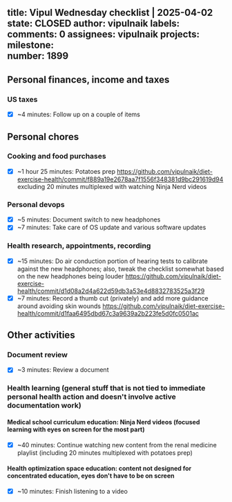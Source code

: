 title:	Vipul Wednesday checklist | 2025-04-02
state:	CLOSED
author:	vipulnaik
labels:	
comments:	0
assignees:	vipulnaik
projects:	
milestone:	
number:	1899
--
## Personal finances, income and taxes

### US taxes

- [x] ~4 minutes: Follow up on a couple of items

## Personal chores

### Cooking and food purchases

- [x] ~1 hour 25 minutes: Potatoes prep https://github.com/vipulnaik/diet-exercise-health/commit/f889a19e2678aa7f1556f348381d9bc291619d94 excluding 20 minutes multiplexed with watching Ninja Nerd videos

### Personal devops

- [x] ~5 minutes: Document switch to new headphones
- [x] ~7 minutes: Take care of OS update and various software updates

### Health research, appointments, recording

- [x] ~15 minutes: Do air conduction portion of hearing tests to calibrate against the new headphones; also, tweak the checklist somewhat based on the new headphones being louder https://github.com/vipulnaik/diet-exercise-health/commit/d1d08a2d4a622d59db3a53e4d8832783525a3f29
- [x] ~7 minutes: Record a thumb cut (privately) and add more guidance around avoiding skin wounds https://github.com/vipulnaik/diet-exercise-health/commit/d1faa6495dbd67c3a9639a2b223fe5d0fc0501ac

## Other activities

### Document review

- [x] ~3 minutes: Review a document

### Health learning (general stuff that is not tied to immediate personal health action and doesn't involve active documentation work)

#### Medical school curriculum education: Ninja Nerd videos (focused learning with eyes on screen for the most part)

- [x] ~40 minutes: Continue watching new content from the renal medicine playlist (including 20 minutes multiplexed with potatoes prep)

#### Health optimization space education: content not designed for concentrated education, eyes don't have to be on screen

- [x] ~10 minutes: Finish listening to a video
